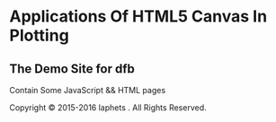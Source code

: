 
# Applications Of HTML5 Canvas In Plotting
## The Demo Site for dfb

 Contain Some JavaScript && HTML pages
 
 Copyright © 2015-2016 laphets . All Rights Reserved.  
